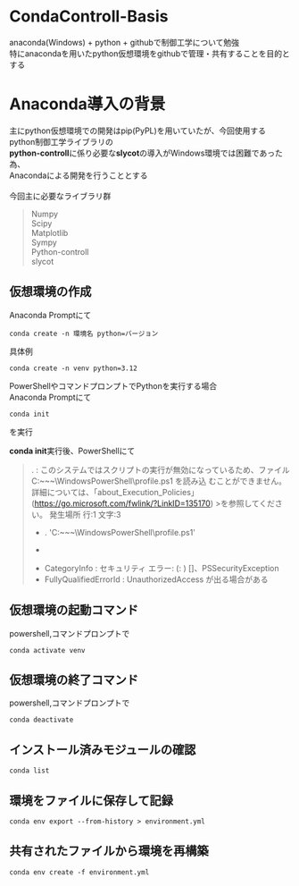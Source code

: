 # CondaControll-Basis
anaconda(Windows) + python + githubで制御工学について勉強 <br>
特にanacondaを用いたpython仮想環境をgithubで管理・共有することを目的とする

# Anaconda導入の背景
主にpython仮想環境での開発はpip(PyPL)を用いていたが、今回使用するpython制御工学ライブラリの<br>
**python-controll**に係り必要な**slycot**の導入がWindows環境では困難であった為、<br>
Anacondaによる開発を行うこととする
<br>
<br>
今回主に必要なライブラリ群
>Numpy<br>
>Scipy<br>
>Matplotlib<br>
>Sympy<br>
>Python-controll<br>
>slycot<br>

## 仮想環境の作成
Anaconda Promptにて<br>
```
conda create -n 環境名 python=バージョン
```

具体例<br>
```
conda create -n venv python=3.12
```

PowerShellやコマンドプロンプトでPythonを実行する場合<br>
Anaconda Promptにて
```
conda init
```
を実行

**conda init**実行後、PowerShellにて
>. : このシステムではスクリプトの実行が無効になっているため、ファイル C:\~~~\WindowsPowerShell\profile.ps1 を読み込
>むことができません。詳細については、「about_Execution_Policies」(https://go.microsoft.com/fwlink/?LinkID=135170) >を参照してください。
>発生場所 行:1 文字:3
>+ . 'C:\~~~\WindowsPowerShell\profile.ps1'
>+   ~~~~~~~~~~~~~~~~~~~~~~~~~~~~~~~~~~~~~~~~~~~~~~~~~~~~~~~~
>    + CategoryInfo          : セキュリティ エラー: (: ) []、PSSecurityException
>    + FullyQualifiedErrorId : UnauthorizedAccess
が出る場合がある

## 仮想環境の起動コマンド
powershell,コマンドプロンプトで <br>
```
conda activate venv
```

## 仮想環境の終了コマンド
powershell,コマンドプロンプトで<br>
```
conda deactivate
```

## インストール済みモジュールの確認
```
conda list
```

## 環境をファイルに保存して記録
```
conda env export --from-history > environment.yml
```

## 共有されたファイルから環境を再構築
```
conda env create -f environment.yml
```
